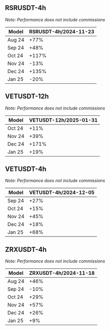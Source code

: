 ## RSRUSDT-4h

_Note: Performance does not include commissions_

| Model                       | RSRUSDT-4h/2024-11-23 |
|-----------------------------|-----------------------|
| Aug 24                      | +77%                  |
| Sep 24                      | +48%                  |
| Oct 24                      | +117%                 |
| Nov 24                      | -13%                  |
| Dec 24                      | +135%                 |
| Jan 25                      | -20%                  |


## VETUSDT-12h

_Note: Performance does not include commissions_

| Model                       | VETUSDT-12h/2025-01-31 |
|-----------------------------|------------------------|
| Oct 24                      | +11%                   |
| Nov 24                      | +39%                   |
| Dec 24                      | +171%                  |
| Jan 25                      | +19%                   |


## VETUSDT-4h

_Note: Performance does not include commissions_

| Model                       | VETUSDT-4h/2024-12-05 |
|-----------------------------|-----------------------|
| Sep 24                      | +27%                  |
| Oct 24                      | +15%                  |
| Nov 24                      | +45%                  |
| Dec 24                      | +18%                  |
| Jan 25                      | +68%                  |


## ZRXUSDT-4h

_Note: Performance does not include commissions_

| Model                       | ZRXUSDT-4h/2024-11-18 | 
|-----------------------------|-----------------------|
| Aug 24                      | +46%                  |
| Sep 24                      | -10%                  |
| Oct 24                      | +29%                  |
| Nov 24                      | +57%                  |
| Dec 24                      | +26%                  |
| Jan 25                      | +9%                   |
